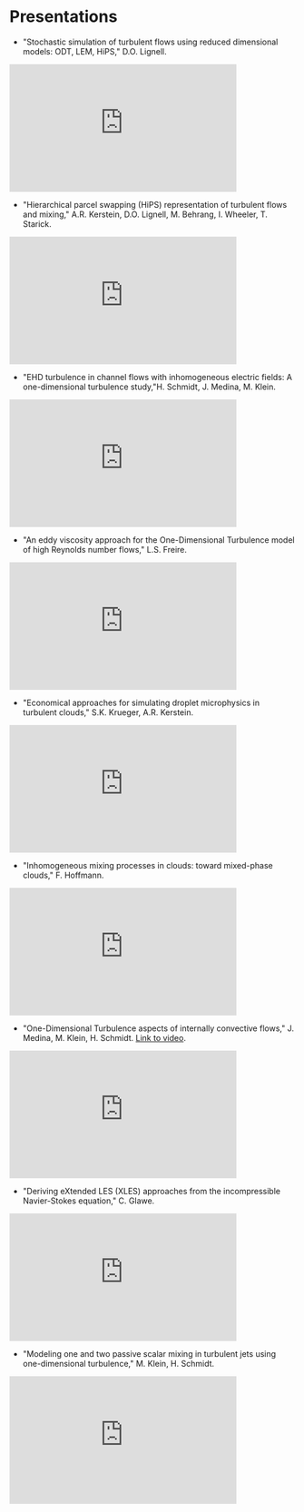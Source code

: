 # Presentations

- "Stochastic simulation of turbulent flows using reduced dimensional models: ODT, LEM, HiPS," D.O. Lignell.
<iframe width="400" height="225" src="https://www.youtube.com/embed/Tvbkjz8C_dU" frameborder="0" allow="accelerometer; autoplay; clipboard-write; encrypted-media; gyroscope; picture-in-picture" allowfullscreen></iframe>

- "Hierarchical parcel swapping (HiPS) representation of turbulent flows and mixing," A.R. Kerstein, D.O. Lignell, M. Behrang, I. Wheeler, T. Starick.
<iframe width="400" height="225" src="https://www.youtube.com/embed/Lt0VilycxQY" frameborder="0" allow="accelerometer; autoplay; clipboard-write; encrypted-media; gyroscope; picture-in-picture" allowfullscreen></iframe>

- "EHD turbulence in channel flows with inhomogeneous electric fields: A one-dimensional turbulence study,"H. Schmidt, J. Medina, M. Klein.
<iframe width="400" height="225" src="https://www.youtube.com/embed/mzaaithpCPM" frameborder="0" allow="accelerometer; autoplay; clipboard-write; encrypted-media; gyroscope; picture-in-picture" allowfullscreen></iframe>

- "An eddy viscosity approach for the One-Dimensional Turbulence model of high Reynolds number flows," L.S. Freire.
<iframe width="400" height="225" src="https://www.youtube.com/embed/UugeaVMoBek" frameborder="0" allow="accelerometer; autoplay; clipboard-write; encrypted-media; gyroscope; picture-in-picture" allowfullscreen></iframe>

- "Economical approaches for simulating droplet microphysics in turbulent clouds," S.K. Krueger, A.R. Kerstein.
<iframe width="400" height="225" src="https://www.youtube.com/embed/viF6rQk4X-I" frameborder="0" allow="accelerometer; autoplay; clipboard-write; encrypted-media; gyroscope; picture-in-picture" allowfullscreen></iframe>

- "Inhomogeneous mixing processes in clouds: toward mixed-phase clouds," F. Hoffmann.
<iframe width="400" height="225" src="https://www.youtube.com/embed/04Uzpi8MmvY" frameborder="0" allow="accelerometer; autoplay; clipboard-write; encrypted-media; gyroscope; picture-in-picture" allowfullscreen></iframe>

- "One-Dimensional Turbulence aspects of internally convective flows," J. Medina, M. Klein, H. Schmidt. [Link to video](https://www.b-tu.de/media/m/6690dbad1b8aec288f1d9be022badf1f509c820a20a3198bec549d485d80ea247a1011093885b7c84f246c4928ddb5e860304b0b19328c7a14268b4310ab7e7e).
<iframe width="400" height="225" src="https://www.youtube.com/embed/NTuzvVEOhvc" frameborder="0" allow="accelerometer; autoplay; clipboard-write; encrypted-media; gyroscope; picture-in-picture" allowfullscreen></iframe>

- "Deriving eXtended LES (XLES) approaches from the incompressible Navier-Stokes equation," C. Glawe.
<iframe width="400" height="225" src="https://www.youtube.com/embed/RcgeazPlf5w" frameborder="0" allow="accelerometer; autoplay; clipboard-write; encrypted-media; gyroscope; picture-in-picture" allowfullscreen></iframe>

- "Modeling one and two passive scalar mixing in turbulent jets using one-dimensional turbulence," M. Klein, H. Schmidt.
<iframe width="400" height="225" src="https://www.youtube.com/embed/XpkiUCwbFwQ" frameborder="0" allow="accelerometer; autoplay; clipboard-write; encrypted-media; gyroscope; picture-in-picture" allowfullscreen></iframe>
